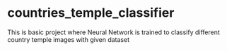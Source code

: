 # countries_temple_classifier
This is basic project where Neural Network is trained to classify different country temple images with given dataset
